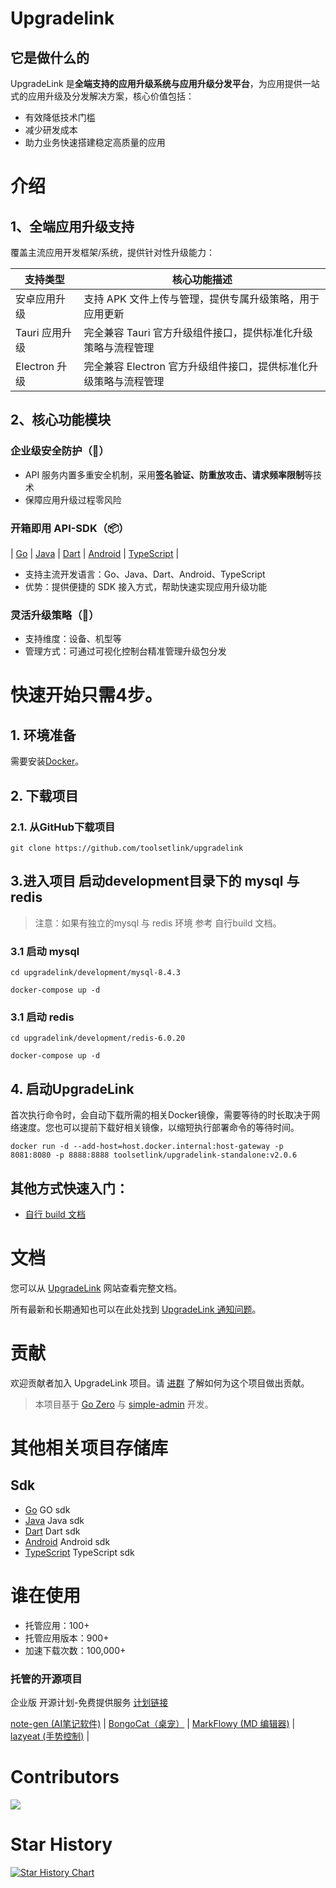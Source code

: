 # Upgradelink

## 它是做什么的
UpgradeLink 是**全端支持的应用升级系统与应用升级分发平台**，为应用提供一站式的应用升级及分发解决方案，核心价值包括：
- 有效降低技术门槛
- 减少研发成本
- 助力业务快速搭建稳定高质量的应用

# 介绍

## 1、全端应用升级支持
覆盖主流应用开发框架/系统，提供针对性升级能力：

| 支持类型        | 核心功能描述                                |
|-------------|---------------------------------------|
| 安卓应用升级      | 支持 APK 文件上传与管理，提供专属升级策略，用于应用更新        |
| Tauri 应用升级  | 完全兼容 Tauri 官方升级组件接口，提供标准化升级策略与流程管理    |
| Electron 升级 | 完全兼容 Electron 官方升级组件接口，提供标准化升级策略与流程管理 |


## 2、核心功能模块

### 企业级安全防护（🔐）
- API 服务内置多重安全机制，采用**签名验证、防重放攻击、请求频率限制**等技术
- 保障应用升级过程零风险
### 开箱即用 API-SDK（📦）
| [Go](https://github.com/toolsetlink/upgradelink-api-go) | [Java](https://github.com/toolsetlink/upgradelink-api-java)
| [Dart](https://github.com/toolsetlink/upgradelink-api-dart)
| [Android](https://github.com/toolsetlink/upgradelink-api-android)
| [TypeScript](https://github.com/toolsetlink/upgradelink-api-ts) |

- 支持主流开发语言：Go、Java、Dart、Android、TypeScript
- 优势：提供便捷的 SDK 接入方式，帮助快速实现应用升级功能
### 灵活升级策略（📁）
- 支持维度：设备、机型等
- 管理方式：可通过可视化控制台精准管理升级包分发



#  快速开始只需4步。

## 1. 环境准备
需要安装[Docker](https://www.docker.com/)。
## 2. 下载项目
### 2.1. 从GitHub下载项目
```shell
git clone https://github.com/toolsetlink/upgradelink
```
## 3.进入项目 启动development目录下的 mysql 与 redis
> 注意：如果有独立的mysql 与 redis 环境 参考 自行build 文档。

### 3.1 启动 mysql

```shell
cd upgradelink/development/mysql-8.4.3
```

```shell
docker-compose up -d
```


### 3.1 启动 redis

```shell
cd upgradelink/development/redis-6.0.20
```

```shell
docker-compose up -d
```

## 4. 启动UpgradeLink

首次执行命令时，会自动下载所需的相关Docker镜像，需要等待的时长取决于网络速度。您也可以提前下载好相关镜像，以缩短执行部署命令的等待时间。

```shell
docker run -d --add-host=host.docker.internal:host-gateway -p 8081:8080 -p 8888:8888 toolsetlink/upgradelink-standalone:v2.0.6
```

## 其他方式快速入门：
- [自行 build 文档](https://www.toolsetlink.com/upgrade/deploy/quick-start-docker2.html)


# 文档
您可以从 [UpgradeLink](https://www.toolsetlink.com/upgrade/) 网站查看完整文档。

所有最新和长期通知也可以在此处找到 [UpgradeLink 通知问题](https://github.com/toolsetlink/upgradelink/issues)。

# 贡献
欢迎贡献者加入 UpgradeLink 项目。请 [进群](https://www.toolsetlink.com/upgrade/communication-group.html) 了解如何为这个项目做出贡献。

> 本项目基于 [Go Zero](https://go-zero.dev/) 与 [simple-admin](https://doc.ryansu.tech/) 开发。


# 其他相关项目存储库
## Sdk
- [Go](https://github.com/toolsetlink/upgradelink-api-go)   GO sdk
- [Java](https://github.com/toolsetlink/upgradelink-api-java)   Java sdk
- [Dart](https://github.com/toolsetlink/upgradelink-api-dart)     Dart sdk
- [Android](https://github.com/toolsetlink/upgradelink-api-android)  Android sdk
- [TypeScript](https://github.com/toolsetlink/upgradelink-api-ts) TypeScript sdk

# 谁在使用
- 托管应用：100+
- 托管应用版本：900+
- 加速下载次数：100,000+

### 托管的开源项目

企业版 开源计划-免费提供服务 [计划链接](https://www.toolsetlink.com/upgrade/open-source/plan.html)

[note-gen (AI笔记软件)](https://notegen.top/en)         | [BongoCat（桌宠）](https://github.com/ayangweb/BongoCat)   | [MarkFlowy (MD 编辑器)](https://github.com/drl990114/MarkFlowy)    | [lazyeat (手势控制)](https://github.com/lanxiuyun/lazyeat)  |



# Contributors

<a href="https://github.com/toolsetlink/upgradelink/graphs/contributors">
  <img src="https://contrib.rocks/image?repo=toolsetlink/upgradelink" />
</a>

# Star History

[![Star History Chart](https://api.star-history.com/svg?repos=toolsetlink/upgradelink&type=Date)](https://www.star-history.com/#toolsetlink/upgradelink&Date)